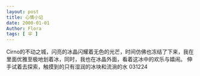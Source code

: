 ```yaml
---
layout: post
title: 心情小记
date: 2000-01-01
Author: Flora
tags: [ 伞 ]
---
```


Cirno的不动之城，闪亮的冰晶闪耀着无色的光芒，时间仿佛也冻结了下来，我在里面优雅至极地划着冰，同时，我也在冰晶外面，看着这冰中的欢乐与嬉闹。
伸手试着去探索，触摸到的只有湿润的冰块和流淌的水
031224


